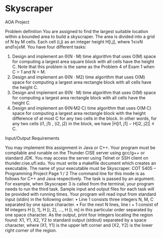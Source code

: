 # Skyscraper
AOA Project


Problem definition
You are assigned to find the largest suitable location within a bounded area to build a skyscraper. The area is divided into a grid of N by M cells. Each cell (i,j) as an integer height H[i,j], where 1≤i≤N and1≤j≤M.
You have four different tasks:
1. Design and implement an Θ(N · M) time algorithm that uses O(M) space for computing a largest area square block with all cells have the height C. Note that this problem is the same as the Problem 4 of Exam 1 when C = 1 and N = M.
2. Design and implement an Θ(N · M2) time algorithm that uses O(M) space for computing a largest area rectangle block with all cells have the height C.
3. Design and implement an Θ(N · M) time algorithm that uses O(M) space for computing a largest area rectangle block with all cells have the height C.
4. Design and implement an Θ(N·M2·C) time algorithm that uses O(M·C) space for computing a largest area rectangle block with the height difference of at most C for any two cells in the block. In other words, for any two cells (i1, j1) , (i2, j2) in the block, we have |H[i1, j1] − H[i2, j2]| ≤ C.


Input/Output Requirements


You may implement this assignment in Java or C++. Your program must be compilable and runable on the Thunder CISE server using gcc/g++ or standard JDK. You may access the server using Telnet or SSH client on thunder.cise.ufl.edu.
You must write a makefile document which creates an executable. The name of your executable must be Skyscraper.
COT 5405 – Programming Project Page 1 / 2
The command line for this mode is as follows for C++ and Java respectively. The task is passed by an argument. For example, when Skyscraper 3 is called from the terminal, your program needs to run the third task. Sample input and output files for each task will be provided with running times.
Your program will read input from standard input (stdin) in the following order:
• Line 1 consists three integers N, M, C separated by one space character.
• For the next N lines, line i + 1 consist of M integers H [i, 1], H [i, 2], ..., H [i, m] in this particular order separated by one space character.
As the output, print four integers locating the region found: X1, Y1, X2, Y2 to standard output (stdout) separated by a space character, where (X1, Y1) is the upper left corner and (X2, Y2) is the lower right corner of the region.
